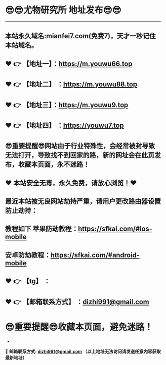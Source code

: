 :sunglasses::sunglasses:尤物研究所 地址发布:sunglasses::sunglasses:
==
-----
本站永久域名:mianfei7.com(免费7)，天才一秒记住本站域名。
------
:heart: :point_right: 【地址一】：https://m.youwu66.top
------
:heart: :point_right: 【地址二】 ：https://m.youwu88.top
-----
:heart: :point_right: 【地址三】：https://m.youwu9.top
------
:heart: :point_right: 【地址四】 ：https://youwu7.top
-----
:sunglasses:重要提醒:sunglasses:网站由于行业特殊性，会经常被封导致无法打开，导致找不到回家的路，新的网址会在此页发布，收藏本页面，永不迷路！
-----
:heart: 本站安全无毒，永久免费，请放心浏览！:heart: 
------
最近本站被无良网站劫持严重，请用户更改路由器设置防止劫持：
------

教程如下 苹果防劫教程：https://sfkai.com/#ios-mobile
------

安卓防劫教程：https://sfkai.com/#android-mobile
------
:heart: :point_right: 【tg】 ：
------

:heart: :point_right: 【邮箱联系方式】 ：dizhi991@gmail.com
------
:sunglasses:重要提醒:sunglasses:收藏本页面，避免迷路！
==

-

:e-mail: __邮箱联系方式: dizhi991@gmail.com （以上地址无法访问请发送任意内容获取最新地址）__
